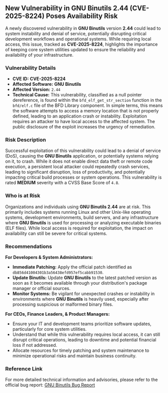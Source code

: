 ## New Vulnerability in GNU Binutils 2.44 (CVE-2025-8224) Poses Availability Risk

A newly discovered vulnerability in **GNU Binutils** version **2.44** could lead to system instability and denial of service, potentially disrupting critical development workflows and operational systems. While requiring local access, this issue, tracked as **CVE-2025-8224**, highlights the importance of keeping core system utilities updated to ensure the reliability and availability of your infrastructure.

### Vulnerability Details

*   **CVE ID:** **CVE-2025-8224**
*   **Affected Software:** **GNU Binutils**
*   **Affected Version:** `2.44`
*   **Technical Cause:** This vulnerability, classified as a null pointer dereference, is found within the `bfd_elf_get_str_section` function in the `bfd/elf.c` file of the BFD Library component. In simple terms, this means the software attempts to access a memory location that is not properly defined, leading to an application crash or instability. Exploitation requires an attacker to have local access to the affected system. The public disclosure of the exploit increases the urgency of remediation.

### Risk Description

Successful exploitation of this vulnerability could lead to a denial of service (DoS), causing the **GNU Binutils** application, or potentially systems relying on it, to crash. While it does not enable direct data theft or remote code execution, a persistent local attacker could repeatedly crash services, leading to significant disruption, loss of productivity, and potentially impacting critical build processes or system operations. This vulnerability is rated **MEDIUM** severity with a CVSS Base Score of `4.8`.

### Who is at Risk

Organizations and individuals using **GNU Binutils 2.44** are at risk. This primarily includes systems running Linux and other Unix-like operating systems, development environments, build servers, and any infrastructure where **GNU Binutils** is used for processing or analyzing executable binaries (ELF files). While local access is required for exploitation, the impact on availability can still be severe for critical systems.

### Recommendations

**For Developers & System Administrators:**
*   **Immediate Patching:** Apply the official patch identified as `db856d41004301b3a56438efd957ef5cabb91530`.
*   **Update Binutils:** Update **GNU Binutils** to the latest patched version as soon as it becomes available through your distribution's package manager or official sources.
*   **Monitor Systems:** Be vigilant for unexpected crashes or instability in environments where **GNU Binutils** is heavily used, especially after processing suspicious or malformed binary files.

**For CEOs, Finance Leaders, & Product Managers:**
*   Ensure your IT and development teams prioritize software updates, particularly for core system utilities.
*   Understand that while this vulnerability requires local access, it can still disrupt critical operations, leading to downtime and potential financial loss if not addressed.
*   Allocate resources for timely patching and system maintenance to minimize operational risks and maintain business continuity.

### Reference Link

For more detailed technical information and advisories, please refer to the official bug report:
[GNU Binutils Bug Report](https://sourceware.org/bugzilla/attachment.cgi?id=15680)